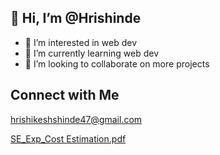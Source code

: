 ## 👋 Hi, I’m @Hrishinde
- 👀 I’m interested in web dev
- 🌱 I’m currently learning web dev
- 💞️ I’m looking to collaborate on more projects

## Connect with Me

hrishikeshshinde47@gmail.com

<!---
Hrishinde/Hrishinde is a ✨ special ✨ repository because its `README.md` (this file) appears on your GitHub profile.
You can click the Preview link to take a look at your changes.
--->
[SE_Exp_Cost Estimation.pdf](https://github.com/Hrishinde/Hrishinde/files/9751193/SE_Exp_Cost.Estimation.pdf)
